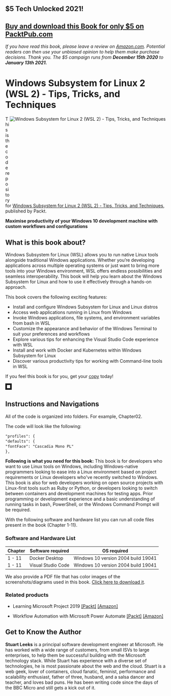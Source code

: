 ## $5 Tech Unlocked 2021!
[Buy and download this Book for only $5 on PacktPub.com](https://www.packtpub.com/product/windows-subsystem-for-linux-2-wsl-2-tips-tricks-and-techniques/9781800562448)
-----
*If you have read this book, please leave a review on [Amazon.com](https://www.amazon.com/gp/product/1800562446).     Potential readers can then use your unbiased opinion to help them make purchase decisions. Thank you. The $5 campaign         runs from __December 15th 2020__ to __January 13th 2021.__*

# Windows Subsystem for Linux 2 (WSL 2) - Tips, Tricks, and Techniques

<a href="https://www.packtpub.com/cloud-networking/windows-subsystem-for-linux-2-wsl-2-tips-tricks-and-techniques?utm_source=github&utm_medium=repository&utm_campaign=9781800562448"><img src="https://static.packt-cdn.com/products/9781800562448/cover/smaller" alt="Windows Subsystem for Linux 2 (WSL 2) - Tips, Tricks, and Techniques" height="256px" align="right"></a>

This is the code repository for [Windows Subsystem for Linux 2 (WSL 2) - Tips, Tricks, and Techniques](https://www.packtpub.com/cloud-networking/windows-subsystem-for-linux-2-wsl-2-tips-tricks-and-techniques?utm_source=github&utm_medium=repository&utm_campaign=9781800562448), published by Packt.

**Maximise productivity of your Windows 10 development machine with custom workflows and configurations**

## What is this book about?
Windows Subsystem for Linux (WSL) allows you to run native Linux tools alongside traditional Windows applications. Whether you’re developing applications across multiple operating systems or just want to bring more tools into your Windows environment, WSL offers endless possibilities and seamless interoperability. This book will help you learn about the Windows Subsystem for Linux and how to use it effectively through a hands-on approach. 

This book covers the following exciting features:
* Install and configure Windows Subsystem for Linux and Linux distros
* Access web applications running in Linux from Windows
* Invoke Windows applications, file systems, and environment variables from bash in WSL
* Customize the appearance and behavior of the Windows Terminal to suit your preferences and workflows
* Explore various tips for enhancing the Visual Studio Code experience with WSL
* Install and work with Docker and Kubernetes within Windows Subsystem for Linux
* Discover various productivity tips for working with Command-line tools in WSL

If you feel this book is for you, get your [copy](https://www.amazon.com/dp/1800562446) today!

<a href="https://www.packtpub.com/?utm_source=github&utm_medium=banner&utm_campaign=GitHubBanner"><img src="https://raw.githubusercontent.com/PacktPublishing/GitHub/master/GitHub.png" 
alt="https://www.packtpub.com/" border="5" /></a>

## Instructions and Navigations
All of the code is organized into folders. For example, Chapter02.

The code will look like the following:
```
"profiles": {
"defaults": {
"fontFace": "Cascadia Mono PL"
},
```

**Following is what you need for this book:**
This book is for developers who want to use Linux tools on Windows, including Windows-native programmers looking to ease into a Linux environment based on project requirements or Linux developers who've recently switched to Windows. This book is also for web developers working on open source projects with Linux-first tools such as Ruby or Python, or developers looking to switch between containers and development machines for testing apps. Prior programming or development experience and a basic understanding of running tasks in bash, PowerShell, or the Windows Command Prompt will be required.

With the following software and hardware list you can run all code files present in the book (Chapter 1-11).
### Software and Hardware List
| Chapter | Software required | OS required |
| -------- | ------------------------------------ | ----------------------------------- |
| 1 - 11 | Docker Desktop | Windows 10 version 2004 build 19041 |
| 1 - 11 | Visual Studio Code | Windows 10 version 2004 build 19041 |

We also provide a PDF file that has color images of the screenshots/diagrams used in this book. [Click here to download it](https://static.packt-cdn.com/downloads/9781800562448_ColorImages.pdf).

### Related products
* Learning Microsoft Project 2019 [[Packt]](https://www.packtpub.com/product/learning-microsoft-project-2019/9781838988722?utm_source=github&utm_medium=repository&utm_campaign=9781838988722) [[Amazon]](https://www.amazon.com/dp/1838988726)

* Workflow Automation with Microsoft Power Automate [[Packt]](https://www.packtpub.com/product/workflow-automation-with-microsoft-power-automate/9781839213793?utm_source=github&utm_medium=repository&utm_campaign=9781839213793) [[Amazon]](https://www.amazon.com/dp/1839213795)

## Get to Know the Author
**Stuart Leeks**
is a principal software development engineer at Microsoft. He has worked with a wide range of customers, from small ISVs to large enterprises, to help them be successful building with the Microsoft technology stack. While Stuart has experience with a diverse set of technologies, he is most passionate about the web and the cloud.
Stuart is a web geek, lover of containers, cloud fanatic, feminist, performance and scalability enthusiast, father of three, husband, and a salsa dancer and teacher, and loves bad puns. He has been writing code since the days of the BBC Micro and still gets a kick out of it.
